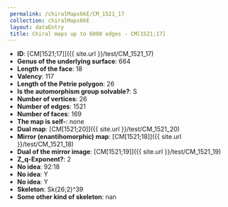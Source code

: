 ```yaml
--- 
 permalink: /chiralMaps6kE/CM_1521_17 
 collection: chiralMaps6kE
 layout: dataEntry
 title: Chiral maps up to 6000 edges - CM[1521;17]
---
```


- **ID**: [CM[1521;17]]({{ site.url }}/test/CM_1521_17)
- **Genus of the underlying surface**: 664
- **Length of the face**: 18
- **Valency**: 117
- **Length of the Petrie polygon**: 26
- **Is the automorphism group solvable?**: S
- **Number of vertices**: 26
- **Number of edges**: 1521
- **Number of faces**: 169
- **The map is self-**: none
- **Dual map**: [CM[1521;20]]({{ site.url }}/test/CM_1521_20)
- **Mirror (enantihomorphic) map**: [CM[1521;18]]({{ site.url }}/test/CM_1521_18)
- **Dual of the mirror image**: [CM[1521;19]]({{ site.url }}/test/CM_1521_19)
- **Z_q-Exponent?**: 2
- **No idea**:  92:18
- **No idea**: Y
- **No idea**: Y
- **Skeleton**: Sk(26;2)^39
- **Some other kind of skeleton**: nan
